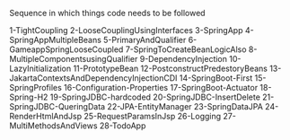 Sequence in which things code needs to be followed

1-TightCoupling
2-LooseCouplingUsingInterfaces
3-SpringApp
4-SpringAppMultipleBeans
5-PrimaryAndQualifier
6-GameappSpringLooseCoupled
7-SpringToCreateBeanLogicAlso
8-MultipleComponentsusingQualifier
9-DependencyInjection
10-LazyInitialization
11-PrototypeBean
12-PostconstructPredestoryBeans
13-JakartaContextsAndDependencyInjectionCDI
14-SpringBoot-First
15-SpringProfiles
16-Configuration-Properties
17-SpringBoot-Actuator
18-Spring-H2
19-SpringJDBC-hardcoded
20-SpringJDBC-InsertDelete
21-SpringJDBC-QueringData
22-JPA-EntityManager
23-SpringDataJPA
24-RenderHtmlAndJsp
25-RequestParamsInJsp
26-Logging
27-MultiMethodsAndViews
28-TodoApp